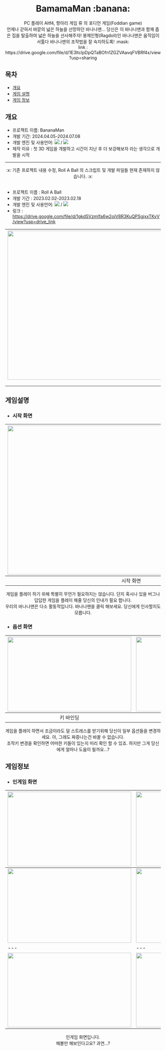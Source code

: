 <div align=center> 

<h1>BamamaMan :banana:</h1>
PC 플레이 Altf4, 항아리 게임 류 의 포디언 게임(Foddian game)<br>
언제나 갇혀서 바깥의 넓은 하늘을 선망하던 바나나맨... 당신은 이 바나나맨과 함께 좁은 집을 탈출하여 넓은 하늘을 선사해주자!
봉제인형(Ragdoll)인 바나나맨은 움직임이 서툴다 바나나맨의 조작법을 잘 숙지하도록! :mask: <br>
link : https://drive.google.com/file/d/1E3ltclpDpQTaBOfn1ZGZVAavqFVBRf4x/view?usp=sharing
</div>

## 목차
  - [개요](#개요) 
  - [게임 설명](#게임설명)
  - [게임 정보](#게임정보)

## 개요
 - 프로젝트 이름: BananaMan
 - 개발 기간: 2024.04.05-2024.07.08
 - 개발 엔진 및 사용언어: <img src="https://img.shields.io/badge/unity-000000?style=for-the-badge&logo=unity&logoColor=white"> / <img src="https://img.shields.io/badge/-C%23-512BD4?style=for-the-badge&logo=csharp&logoColor=white">
 - 제작 이유 : 첫 3D 게임을 개발하고 시간이 지난 후 더 보강해보자 라는 생각으로 개발을 시작


--------------------------------------------------------------------------------------------------------------------------------
<div align=center> 
 :x: 기존 프로젝트 내용 수정, Roll A Ball 의 스크립트 및 개발 파일들 현재 존재하지 않습니다. :x:
</div>
<br>

- 프로젝트 이름 : Roll A Ball
- 개발 기간 : 2023.02.02-2023.02.18
- 개발 엔진 및 사용언어: <img src="https://img.shields.io/badge/unity-000000?style=for-the-badge&logo=unity&logoColor=white"> / <img src="https://img.shields.io/badge/-C%23-512BD4?style=for-the-badge&logo=csharp&logoColor=white"> 
- 링크 : https://drive.google.com/file/d/1gkdSVzmIfa6w2oiV8R3KuQPSgjxxTKyV/view?usp=drive_link

<div align=center> 
  
|<img src="https://github.com/y636367/BananaMan/assets/63005842/6dcc3e4c-2f7b-4bb9-8b28-d0543710ab46" width="800" height="480"/>|
|---|
</div>

--------------------------------------------------------------------------------------------------------------------------------

 ## 게임설명
  - ### 시작 화면

<div align=center>    
 
|<img src="https://github.com/y636367/BananaMan/assets/63005842/5b381ee5-8bbe-4fde-9e20-8b1384f4d06b" width="800" height="480"/>|
|---|
|<div align=center>시작 화면</div>|


게임을 플레이 하기 위해 특별히 무언가 필요하지는 않습니다. 단지 혹시나 있을 버그나 답답한 게임을 플레이 해줄 당신의 인내가 필요 합니다.<br>
우리의 바나나맨은 다소 활동적입니다. 바나나맨을 클릭 해보세요. 당신에게 인사할지도 모릅니다.<br>

</div>

  - ### 옵션 화면

<div align=center>    
 
|<img src="https://github.com/y636367/BananaMan/assets/63005842/8bb939ba-a7ad-4d1f-9b3c-09960d36d5bf" width="400" height="240"/>|<img src="https://github.com/y636367/BananaMan/assets/63005842/1aaa4295-1f06-4477-829f-2d4136efb1c3" width="400" height="240"/>|
|---|---|
|<div align=center>키 바인딩</div>|<div align=center>옵션</div>|

게임을 플레이 하면서 조금이라도 덜 스트레스를 받기위해 당신이 일부 옵션들을 변경하세요. 아, 그래도 짜증나는건 바꿀 수 없습니다.<br>
조작키 변경을 확인하면 어떠한 키들이 있는지 미리 확인 할 수 있죠. 하지만 그게 당신에게 얼마나 도움이 될까요...?<br>

</div>

## 게임정보
 - ### 인게임 화면

<div align=center>   
  
|<img src="https://github.com/y636367/BananaMan/assets/63005842/db7a3827-10ee-4b9d-bc85-80e561ad79dd" width="400" height="240"/>|<img src="https://github.com/y636367/BananaMan/assets/63005842/33b87178-f4e8-467c-aa66-462b8a73e7ed" width="400" height="240"/>|
|---|---|
|<img src="https://github.com/y636367/BananaMan/assets/63005842/0a7e5ae6-a23d-46cc-bf08-0cfa095597ef" width="400" height="240"/>|<img src="https://github.com/y636367/BananaMan/assets/63005842/d9abaac5-73d5-4623-bb39-57af20b7a0ac" width="400" height="240"/>|
|---|---|
|<img src="https://github.com/y636367/BananaMan/assets/63005842/b03a743c-fd43-40b1-8e97-6c9ba544d9a0" width="400" height="240"/>|<img src="https://github.com/y636367/BananaMan/assets/63005842/77dc015a-a14a-4d2f-a07d-20388f383a0d" width="400" height="240"/>|

인게임 화면입니다. <br>
해볼만 해보인다고요? 과연...?

</div>
